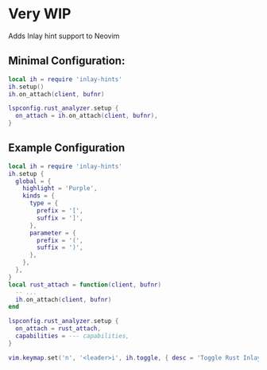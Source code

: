 Very WIP
====

Adds Inlay hint support to Neovim

## Minimal Configuration:
```lua
local ih = require 'inlay-hints'
ih.setup()
ih.on_attach(client, bufnr)

lspconfig.rust_analyzer.setup {
  on_attach = ih.on_attach(client, bufnr),
}
```

## Example Configuration
```lua
local ih = require 'inlay-hints'
ih.setup {
  global = {
    highlight = 'Purple',
    kinds = {
      type = {
        prefix = '[',
        suffix = ']',
      },
      parameter = {
        prefix = '(',
        suffix = ')',
      },
    },
  },
}
local rust_attach = function(client, bufnr)
  -- ...
  ih.on_attach(client, bufnr)
end

lspconfig.rust_analyzer.setup {
  on_attach = rust_attach,
  capabilities = --- capabilities,
}

vim.keymap.set('n', '<leader>i', ih.toggle, { desc = 'Toggle Rust Inlay Hints' })
```
